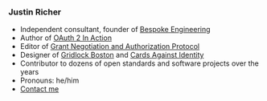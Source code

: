 ### Justin Richer

- Independent consultant, founder of [Bespoke Engineering](https://bspk.io)
- Author of [OAuth 2 In Action](https://www.manning.com/books/oauth-2-in-action)
- Editor of [Grant Negotiation and Authorization Protocol](https://github.com/ietf-wg-gnap/gnap-core-protocol/)
- Designer of [Gridlock Boston](https://gridlock.info) and [Cards Against Identity](https://bspk.io/games/cards/)
- Contributor to dozens of open standards and software projects over the years
- Pronouns: he/him
- [Contact me](https://bspk.io/contact/)

